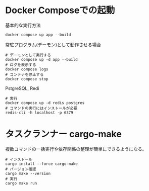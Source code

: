 # Docker Composeでの起動

基本的な実行方法

```shell
docker compose up app --build
```

常駐プログラム(デーモン)として動作させる場合

```shell
# デーモンとして実行する
docker compose up -d app --build
# ログを表示する
docker compose logs
# コンテナを停止する
docker compose stop
```

PstgreSQL, Redi

```shell
# 実行
docker compose up -d redis postgres
# コマンドの実行にはインストールが必要
redis-cli -h localhost -p 6379
```

# タスクランナー cargo-make

複数コマンドの一括実行や依存関係の整理が簡単にできるようになる。

```shell
# インストール
cargo install --force cargo-make
# バージョン確認
cargo make --version
# 実行
cargo make run
```